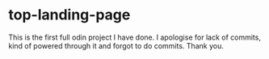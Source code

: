 # top-landing-page
This is the first full odin project I have done.
I apologise for lack of commits, kind of powered through it and forgot to do commits.
Thank you.